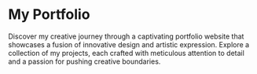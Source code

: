 # My Portfolio


Discover my creative journey through a captivating portfolio website that showcases a fusion of innovative design and artistic expression. Explore a collection of my projects, each crafted with meticulous attention to detail and a passion for pushing creative boundaries.
